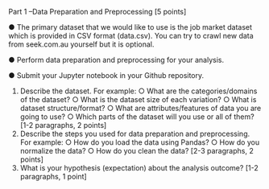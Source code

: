 Part 1 –Data Preparation and Preprocessing [5 points]

● The primary dataset that we would like to use is the job market dataset
which is provided in CSV format (data.csv). You can try to crawl new
data from seek.com.au yourself but it is optional.

● Perform data preparation and preprocessing for your analysis.

● Submit your Jupyter notebook in your Github repository.
1) Describe the dataset.
  For example:
  ○ What are the categories/domains of the dataset?
  ○ What is the dataset size of each variation?
  ○ What is dataset structure/format?
  ○ What are attributes/features of data you are going to use?
  ○ Which parts of the dataset will you use or all of them?
  [1-2 paragraphs, 2 points]
2) Describe the steps you used for data preparation and preprocessing.
  For example:
  ○ How do you load the data using Pandas?
  ○ How do you normalize the data?
  ○ How do you clean the data?
  [2-3 paragraphs, 2 points]
3) What is your hypothesis (expectation) about the analysis outcome?
  [1-2 paragraphs, 1 point]
